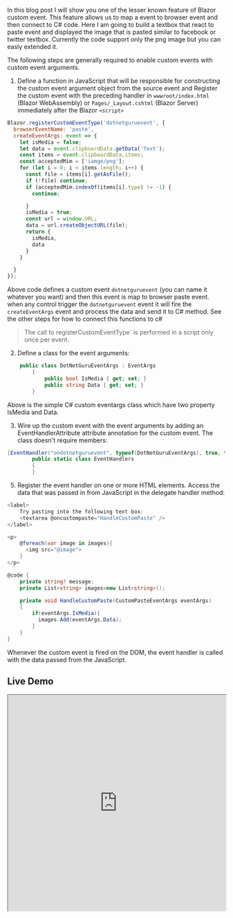 In this blog post I will show you one of the lesser known feature of Blazor custom event. This feature allows us to map a event to browser event and then connect to C# code. 
Here I am going to build a textbox that react to paste event and displayed the image that is pasted similar to facebook or twitter textbox.
Currently the code support only the png image but you can easly extended it.

The following steps are generally required to enable custom events with custom event arguments.

 1. Define a function in JavaScript that will be responsible for constructing the custom event argument object from the source event and  Register the custom event with the preceding handler in  `wwwroot/index.html`  (Blazor WebAssembly) or  `Pages/_Layout.cshtml`  (Blazor Server) immediately after the Blazor  `<script>`
```js
Blazor.registerCustomEventType('dotnetguruevent', {
  browserEventName: 'paste',
  createEventArgs: event => {
    let isMedia = false;
    let data = event.clipboardData.getData('Text');
    const items = event.clipboardData.items;
    const acceptedMim = ['iamge/png'];
    for (let i = 0; i < items.length; i++) {
      const file = items[i].getAsFile();
      if (!file) continue;
      if (acceptedMim.indexOf(items[i].type) != -1) {
        continue;

      }
      isMedia = true;
      const url = window.URL;
      data = url.createObjectURL(file);
      return {
        isMedia,
        data
      }
    }

  }
});
```
Above code defines a custom event `dotnetguruevent` (you can name it whatever you want) and then this event is map to browser paste event. when any control trigger the `dotnetguruevent` event it will fire the `createEventArgs` event and process the data and send it to C# method. See the other steps for how to connect this functions to c#
 >The call to registerCustomEventType`  is performed in a script only once per event.

 2. Define a class for the event arguments:

```csharp
	public class DotNetGuruEventArgs : EventArgs
		{
		    public bool IsMedia { get; set; }
		    public string Data { get; set; }
		}
```
Above is the simple C# custom eventargs class which have two property IsMedia and Data.

 3. Wire up the custom event with the event arguments by adding an EventHandlerAttribute attribute annotation for the custom event. The class doesn't require members:

```csharp
[EventHandler("ondotnetguruevent", typeof(DotNetGuruEventArgs), true, true)]
		public static class EventHandlers
		{
		}
```

 5. Register the event handler on one or more HTML elements. Access the data that was passed in from JavaScript in the delegate handler method:
```csharp
<label>
    Try pasting into the following text box:
    <textarea @oncustompaste="HandleCustomPaste" />
</label>

<p>
    @foreach(var image in images){
      <img src="@image">
    }
</p>

@code {
    private string? message;
    private List<string> images=new List<string>();

    private void HandleCustomPaste(CustomPasteEventArgs eventArgs)
    {
        if(eventArgs.IsMedia){
          images.Add(eventArgs.Data);
        }
    }
}
```
Whenever the custom event is fired on the DOM, the event handler is called with the data passed from the JavaScript.

## Live Demo

<iframe width="100%" height="500px" src="https://blazorrepl.telerik.com/repl/embed/GmEUlsOi09g7ff4h31?editor=true&result=true&errorList=false"></iframe>
<!--stackedit_data:
eyJoaXN0b3J5IjpbODI5MjUyMDg5LC05NzcwNjgwNDAsOTkwNT
M0ODUxLC0yMDU2MTU4MzgsMTU1NjAzMTgyMCwxMDUzNDM2Njgz
LDczMDk5ODExNl19
-->